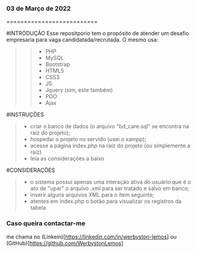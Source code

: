 ### 03 de Março de 2022
==========================

#INTRODUÇÃO
Esse repositporio tem o propósito de atender um desafio empresaria para vaga candidatada/recrutada. O mesmo usa:
>> - PHP
>> - MySQL
>> - Bootstrap
>> - HTML5
>> - CSS3
>> - JS
>> - Jquery (sim, este também)
>> - POO
>> - Ajax

#INSTRUÇÕES 
> - criar o banco de dados (o arquivo "bd_care.sql" se encontra na raíz do projeto);
> - hospedar o projeto no servido (usei o xampp);
> - acesse a página index.php na raíz do projeto (ou simplemente a raíz)
> - leia as considerações a baixo

#CONSIDERAÇÕES
> - o sistema possui apenas uma interação ativa do usuário que é o ato de "upar" o arquivo .xml para ser tratado e salvo em banco;
> - inserir alguns arquivos XML para o item seguinte;
> - atentes em index.php o botão para visualizar os registros da tabela

### Caso queira contactar-me
me chama no (Linkein)[https://linkedin.com/in/werbyston-lemos] ou (GitHub)[https://github.com/WerbystonLemos]